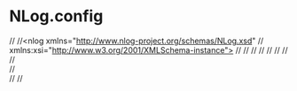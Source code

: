 # NLog.config
//<?xml version="1.0" encoding="utf-8" ?>
//<nlog xmlns="http://www.nlog-project.org/schemas/NLog.xsd"
//      xmlns:xsi="http://www.w3.org/2001/XMLSchema-instance">
//
//  <variable name="myvar" value="myvalue"/>
// 
//  <targets async="true">
//    <target type="File" name="file" fileName="C:\Users\vicun\source\repos\NLogDemo\NLogDemo\log.txt" keepFileOpen="true"/> 
//  </targets>
//
//  <rules>   
//    <logger name="*" minLevel="Debug" writeTo="file"/>  
//  </rules>
//</nlog>
